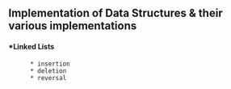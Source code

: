 ## Implementation of Data Structures & their various implementations

#### *Linked Lists
          * insertion
          * deletion
          * reversal
     